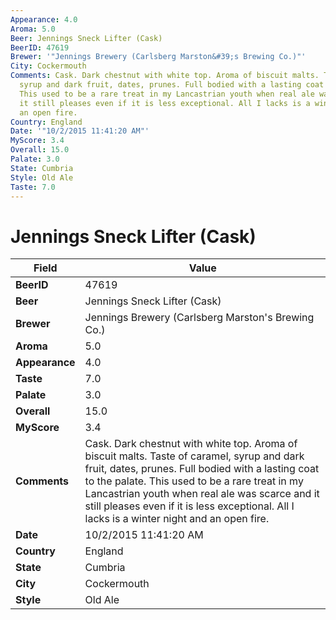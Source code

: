```yaml
---
Appearance: 4.0
Aroma: 5.0
Beer: Jennings Sneck Lifter (Cask)
BeerID: 47619
Brewer: '"Jennings Brewery (Carlsberg Marston&#39;s Brewing Co.)"'
City: Cockermouth
Comments: Cask. Dark chestnut with white top. Aroma of biscuit malts. Taste of caramel,
  syrup and dark fruit, dates, prunes. Full bodied with a lasting coat to the palate.
  This used to be a rare treat in my Lancastrian youth when real ale was scarce and
  it still pleases even if it is less exceptional. All I lacks is a winter night and
  an open fire.
Country: England
Date: '"10/2/2015 11:41:20 AM"'
MyScore: 3.4
Overall: 15.0
Palate: 3.0
State: Cumbria
Style: Old Ale
Taste: 7.0
---
```


# Jennings Sneck Lifter (Cask)

| Field         | Value |
|---------------|-------|
| **BeerID** | 47619 |
| **Beer** | Jennings Sneck Lifter (Cask) |
| **Brewer** | Jennings Brewery (Carlsberg Marston&#39;s Brewing Co.) |
| **Aroma** | 5.0 |
| **Appearance** | 4.0 |
| **Taste** | 7.0 |
| **Palate** | 3.0 |
| **Overall** | 15.0 |
| **MyScore** | 3.4 |
| **Comments** | Cask. Dark chestnut with white top. Aroma of biscuit malts. Taste of caramel, syrup and dark fruit, dates, prunes. Full bodied with a lasting coat to the palate. This used to be a rare treat in my Lancastrian youth when real ale was scarce and it still pleases even if it is less exceptional. All I lacks is a winter night and an open fire. |
| **Date** | 10/2/2015 11:41:20 AM |
| **Country** | England |
| **State** | Cumbria |
| **City** | Cockermouth |
| **Style** | Old Ale |
